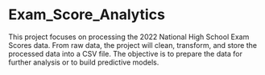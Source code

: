 # Exam_Score_Analytics

This project focuses on processing the 2022 National High School Exam Scores data. From raw data, the project will clean, transform, and store the processed data into a CSV file. The objective is to prepare the data for further analysis or to build predictive models.
